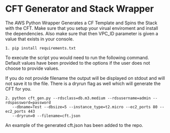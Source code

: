 # CFT Generator and Stack Wrapper

The AWS Python Wrapper Generates a CF Template and Spins the Stack with the CFT.
Make sure that you setup your virual enviroment and install the dependencies. 
Also make sure that then VPC_ID parameter is given a value that exists in your console.
  
    1. pip install requirements.txt
To execute the script you would need to run the following command. Default values have
been provided to the options if the user does not choose to provide values. 

If you do not provide filename the output will be displayed on stdout and will not save it
to the file. There is a dryrun flag as well which will generate the CFT for you.
       
    2. python cft_gen.py --rdsclass=db.m3.medium --rdsusername=admin --rdspassword=password
       --dbname=Test --dbsize=5 --instance_type=t2.micro --ec2_ports 80 --ec2_ports 443
       --dryrun=0 --filename=cft.json

An example of the generated cft.json has been added to the repo.
